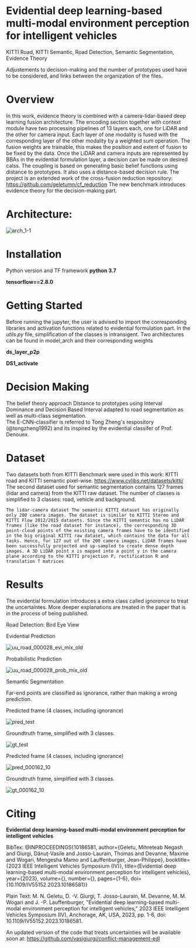 # Evidential deep learning-based multi-modal environment perception for intelligent vehicles
KITTI Road, KITTI Semantic, Road Detection, Semantic Segmentation, Evidence Theory

Adjustements to decision-making and the number of prototypes used have to be considered, and links between the organization of the files. 

# Overview 
In this work, evidence theory is combined with a camera-lidar-based deep learning fusion architecture. The encoding section together with context module have two
processing pipelines of 13 layers each, one for LiDAR and
the other for camera input. Each layer of one modality is
fused with the corresponding layer of the other modality by a
weighted sum operation. The fusion weights are trainable, this
makes the position and extent of fusion to be fixed by the data.
Once the LiDAR and camera inputs are represented by BBAs
in the evidential formulation layer, a decision can be made on
desired calss. 
The coupling is based on generating basic belief functions using distance to prototypes. It also uses a distance-based decision rule.
The project is an extended work of the cross-fusion reduction repository:
https://github.com/geletumn/cf_reduction
The new benchmark introduces evidence theory for the decision-making part. 

# Architecture:
![arch_1-1](https://github.com/vasigiurgi/evi-cf-deep-learning-based-for-iv/assets/49117053/a20c2b0f-ea65-46e2-a73c-ba08f767c261)


# Installation 
Python version and TF framework
**python 3.7**

**tensorflow==2.8.0**

# Getting Started
Before running the jupyter, the user is advised to import the corresponding libraries and activation functions related to evidential formulation part.
In the _utils.py_ file, simplification of the classes is intransigent. Two architectures can be found in model_arch and their corresponding weights 
 
**ds_layer_p2p**

**DS1_activate**

# Decision Making
The belief theory approach Distance to prototypes using Interval Dominance and Decision Based Interval adapted to road segmentation as well as multi-class segmentation.  
The E-CNN-classifier is referred to Tong Zheng's respository (@tongzheng1992) and its inspired by the evidential classifer of Prof. Denouex. 
# Dataset

Two datasets both from KITTI Benchmark were used in this work: KITTI road and KITTI semantic pixel-wise. 
https://www.cvlibs.net/datasets/kitti/
The second dataset used for semantic segmentation contains 127 frames (lidar and camera) from the KITTI raw dataset. 
The number of classes is simplified to 3 classes: road, vehicle and background. 

	The lidar-camera dataset The semantic KITTI dataset has originally only 200 camera images. The dataset is similar to KITTI Stereo and KITTI Flow 2012/2015 datasets. Since the KITTI semantic has no LiDAR frames (like the road dataset for instance), the corresponding 3D point-cloud points of the existing camera frames have to be identified in the big original KITTI raw dataset, which contains the data for all tasks. Hence, for 127 out of the 200 camera images, LiDAR frames have been successfully projected and up-sampled to create dense depth images. A 3D LiDAR point x is mapped into a point y in the camera plane according to the KITTI projection P, rectification R and translation T matrices

# Results
The evidential formulation introduces a extra class called _ignorance_ to treat the uncertaintes. More deeper explanations are treated in the paper that is in the process of being published. 

Road Detection: Bird Eye View

Evidential Prediction

![uu_road_000028_evi_mix_old](https://github.com/vasigiurgi/evi-cf-deep-learning-based-for-iv/assets/49117053/206a2be5-b604-4f5c-82d1-3d2ed5d932b0)

Probabilistic Prediction

![uu_road_000028_prob_mix_old](https://github.com/vasigiurgi/evi-cf-deep-learning-based-for-iv/assets/49117053/d22f19b9-3162-4185-a60c-fe37df7c20c4)


Semantic Segmentation

Far-end points are classified as ignorance, rather than making a wrong prediction.

Predicted frame (4 classes, including ignorance)

![pred_test](https://github.com/vasigiurgi/evi-cf-deep-learning-based-for-iv/assets/49117053/dce440c8-3b16-4f9f-bc39-419bf700fc56)

Groundtruth frame, simplified with 3 classes. 

![gt_test](https://github.com/vasigiurgi/evi-cf-deep-learning-based-for-iv/assets/49117053/ef87a3fd-db12-4e63-b5a6-8c749951ffcb)

Predicted frame (4 classes, including ignorance)

![pred_000162_10](https://github.com/vasigiurgi/evi-cf-deep-learning-based-for-iv/assets/49117053/343d6507-1da5-40d4-b96a-9c1fde72b040)

Groundtruth frame, simplified with 3 classes. 

![gt_000162_10](https://github.com/vasigiurgi/evi-cf-deep-learning-based-for-iv/assets/49117053/431767af-6fba-4649-afc7-9af154649142)


# Citing 
**Evidential deep learning-based multi-modal environment perception for intelligent vehicles**

BibTex:
	@INPROCEEDINGS{10186581,
	  author={Geletu, Mihreteab Negash and Giurgi, Dănuţ-Vasile and Josso-Laurain, Thomas and Devanne, Maxime and Wogari, Mengesha Mamo and Lauffenburger, Jean-Philippe},
	  booktitle={2023 IEEE Intelligent Vehicles Symposium (IV)}, 
	  title={Evidential deep learning-based multi-modal environment perception for intelligent vehicles}, 
	  year={2023},
	  volume={},
	  number={},
	  pages={1-6},
	  doi={10.1109/IV55152.2023.10186581}}

Plain Text: 
	M. N. Geletu, D. -V. Giurgi, T. Josso-Laurain, M. Devanne, M. M. Wogari and J. -P. Lauffenburger, "Evidential deep learning-based multi-modal environment perception for intelligent vehicles," 2023 IEEE Intelligent Vehicles Symposium (IV), Anchorage, AK, USA, 	2023, pp. 1-6, doi: 10.1109/IV55152.2023.10186581.

An updated version of the code that treats uncertainties will be available soon at: https://github.com/vasigiurgi/conflict-management-edl 

